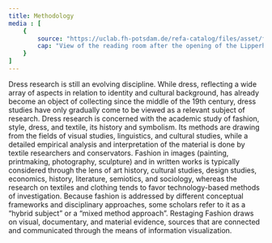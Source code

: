```yaml
---
title: Methodology
media : [
    {
        source: "https://uclab.fh-potsdam.de/refa-catalog/files/asset/fd62d0f81f29836962a7d081061698b3feeedb00.jpeg",
        cap: "View of the reading room after the opening of the Lipperheide Costume Library in 1906",
    }
]
---
```


Dress research is still an evolving discipline. While dress, reflecting a wide array of aspects in relation to identity and cultural background, has already become an object of collecting since the middle of the 19th century, dress studies have only gradually come to be viewed as a relevant subject of research. Dress research is concerned with the academic study of fashion, style, dress, and textile, its history and symbolism. Its methods are drawing from the fields of visual studies, linguistics, and cultural studies, while a detailed empirical analysis and interpretation of the material is done by textile researchers and conservators. Fashion in images (painting, printmaking, photography, sculpture) and in written works is typically considered through the lens of art history, cultural studies, design studies, economics, history, literature, semiotics, and sociology, whereas the research on textiles and clothing tends to favor technology-based methods of investigation. Because fashion is addressed by different conceptual frameworks and disciplinary approaches, some scholars refer to it as a “hybrid subject” or a “mixed method approach”. 
Restaging Fashion draws on visual, documentary, and material evidence, sources that are connected and communicated through the means of information visualization.
